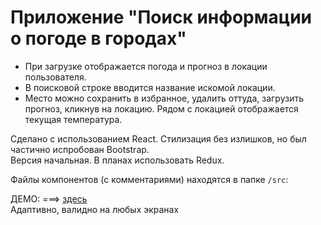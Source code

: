 # Приложение "Поиск информации о погоде в городах"  
* При загрузке отображается погода и прогноз в локации пользователя.  
* В поисковой строке вводится название искомой локации.  
* Место можно сохранить в избранное, удалить оттуда, загрузить прогноз, кликнув на локацию. Рядом с локацией отображается текущая температура.  

Сделано с использованием React. Стилизация без излишков, но был частично испробован Bootstrap.  
Версия начальная. В планах использовать Redux.


Файлы компонентов (с комментариями) находятся в папке `/src`: 

ДЕМО: ===> [здесь](https://srgmkv.github.io/weatherfinder/)  
Адаптивно, валидно на любых экранах
